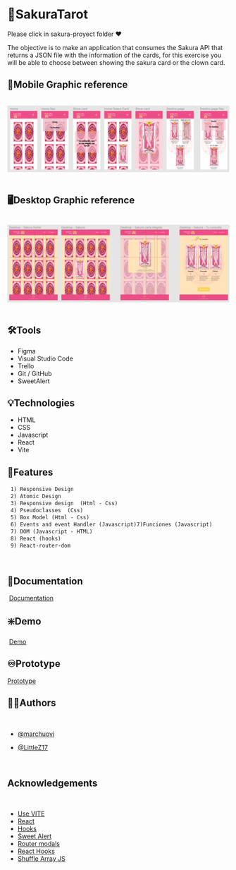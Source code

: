 # :crystal_ball:SakuraTarot

Please click in sakura-proyect folder :heart:

The objective is to make an application that consumes the Sakura API that returns a JSON file with the information of the cards, for this exercise you will be able to choose between showing the sakura card or the clown card. 
​
## :iphone:Mobile Graphic reference
​
![Mobile](https://github.com/marchuovi/sakura-proyect/blob/readme/sakura-proyect/src/assets/Mobile.png)
​
## :desktop_computer:Desktop Graphic reference
​
![Desktop](https://github.com/marchuovi/sakura-proyect/blob/readme/sakura-proyect/src/assets/Desktop%20.png)
​
## :hammer_and_wrench:Tools 
- Figma
- Visual Studio Code
- Trello
- Git / GitHub
- SweetAlert   

## :bulb:Technologies
- HTML
- CSS
- Javascript
- React
- Vite   
     
## :flashlight:Features
     1) Responsive Design  
     2) Atomic Design
     3) Responsive design  (Html - Css)
     4) Pseudoclasses  (Css)
     5) Box Model (Html - Css)
     6) Events and event Handler (Javascript)7)Funciones (Javascript)
     7) DOM (Javascript - HTML)
     8) React (hooks)
     9) React-router-dom ​
​
## :page_facing_up:Documentation
​
[Documentation](https://femcoders.notion.site/Sakura-Tarot-4c8db6bd21b646e8a5884fe98b93e89c)
​
​
## :sparkle:Demo
​
[Demo](https://github.com/marchuovi/sakura-proyect)


## :infinity:Prototype

[Prototype](https://www.figma.com/file/iBKf6JwouJRkZx8Brvig4d/Sakura?node-id=414%3A3&t=FiEv4F7QgjDBjNRL-0)
​
​
## :raising_hand_woman:Authors
​
- [@marchuovi](https://github.com/marchuovi)
- [@LittleZ17](https://github.com/LittleZ17)  
     
     ​​
## Acknowledgements
​
 - [Use VITE](https://vitejs.dev/guide/)
 - [React](https://es.reactjs.org/)
 - [Hooks](https://www.udemy.com/course/react-cero-experto/learn)
 - [Sweet Alert](https://sweetalert2.github.io/)
 - [Router modals](https://www.youtube.com/watch?v=8m8Q4wqFez0&t=1s)
 - [React Hooks](https://www.youtube.com/watch?v=4AFOCAgywLc&t=2702s)
 - [Shuffle Array JS](https://sebhastian.com/shuffle-array-javascript/)
